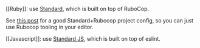 [[Ruby]]: use [Standard](https://github.com/testdouble/standard), which is built on top of RuboCop.

See [this post](https://evilmartians.com/chronicles/rubocoping-with-legacy-bring-your-ruby-code-up-to-standard) for a good Standard+Rubocop project config, so you can just use Rubocop tooling in your editor.


[[Javascript]]: use [Standard JS](https://standardjs.com/), which is built on top of eslint.
